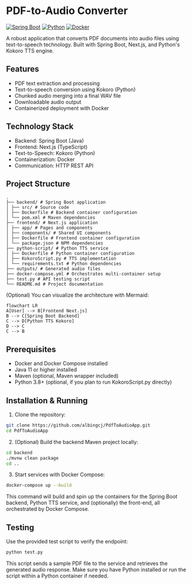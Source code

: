 # PDF-to-Audio Converter

[![Spring Boot](https://img.shields.io/badge/Spring%20Boot-2.7-brightgreen.svg)](https://spring.io/projects/spring-boot)
[![Python](https://img.shields.io/badge/Python-3.8+-blue.svg)](https://www.python.org/)
[![Docker](https://img.shields.io/badge/Docker-20.10+-blue.svg)](https://www.docker.com/)

A robust application that converts PDF documents into audio files using text-to-speech technology. Built with Spring Boot, Next.js, and Python's Kokoro TTS engine.

## Features

- PDF text extraction and processing
- Text-to-speech conversion using Kokoro (Python)
- Chunked audio merging into a final WAV file
- Downloadable audio output
- Containerized deployment with Docker

## Technology Stack

- Backend: Spring Boot (Java)
- Frontend: Next.js (TypeScript)
- Text-to-Speech: Kokoro (Python)
- Containerization: Docker
- Communication: HTTP REST API

## Project Structure

```
.
├── backend/ # Spring Boot application
│ ├── src/ # Source code
│ ├── Dockerfile # Backend container configuration
│ └── pom.xml # Maven dependencies
├── frontend/ # Next.js application
│ ├── app/ # Pages and components
│ ├── components/ # Shared UI components
│ ├── Dockerfile # Frontend container configuration
│ └── package.json # NPM dependencies
├── python-script/ # Python TTS service
│ ├── Dockerfile # Python container configuration
│ ├── KokoroScript.py # TTS implementation
│ └── requirements.txt # Python dependencies
├── outputs/ # Generated audio files
├── docker-compose.yml # Orchestrates multi-container setup
├── test.py # API testing script
└── README.md # Project documentation
```

(Optional) You can visualize the architecture with Mermaid:
```mermaid
flowchart LR
A[User] --> B[Frontend Next.js]
B --> C[Spring Boot Backend]
C --> D[Python TTS Kokoro]
D --> C
C --> B
```

## Prerequisites

- Docker and Docker Compose installed
- Java 11 or higher installed
- Maven (optional, Maven wrapper included)
- Python 3.8+ (optional, if you plan to run KokoroScript.py directly)

## Installation & Running

1. Clone the repository:
```bash
git clone https://github.com/albingcj/PdfToAudioApp.git
cd PdfToAudioApp
```

2. (Optional) Build the backend Maven project locally:
```bash
cd backend
./mvnw clean package
cd ..
```

3. Start services with Docker Compose:
```bash
docker-compose up --build
```

This command will build and spin up the containers for the Spring Boot backend, Python TTS service, and (optionally) the front-end, all orchestrated by Docker Compose.

## Testing

Use the provided test script to verify the endpoint:
```bash
python test.py
```
This script sends a sample PDF file to the service and retrieves the generated audio response. Make sure you have Python installed or run the script within a Python container if needed.
